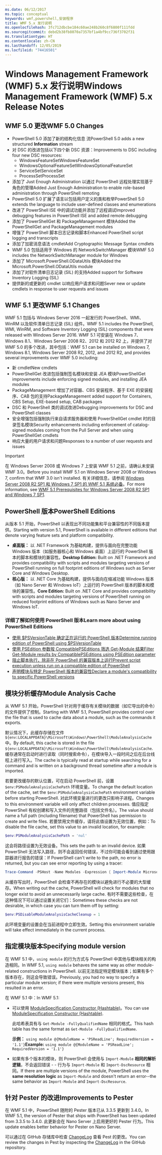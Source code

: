 ```yaml
---
ms.date: 06/12/2017
ms.topic: conceptual
keywords: wmf,powershell,安装程序
title: WMF 5.x 发行说明
ms.openlocfilehash: 3fc712dbcbe184c60ae248b260c8f6800f111fdd
ms.sourcegitcommit: debd2b38fb8070a7357bf1a4bf9cc736f3702f31
ms.translationtype: HT
ms.contentlocale: zh-CN
ms.lasthandoff: 12/05/2019
ms.locfileid: "74416501"
---
```

# <a name="windows-management-framework-wmf-5x-release-notes"></a><span data-ttu-id="0a0e6-103">Windows Management Framework (WMF) 5.x 发行说明</span><span class="sxs-lookup"><span data-stu-id="0a0e6-103">Windows Management Framework (WMF) 5.x Release Notes</span></span>

## <a name="wmf-50-changes"></a><span data-ttu-id="0a0e6-104">WMF 5.0 更改</span><span class="sxs-lookup"><span data-stu-id="0a0e6-104">WMF 5.0 Changes</span></span>

- <span data-ttu-id="0a0e6-105">PowerShell 5.0 添加了新的结构化信息  流</span><span class="sxs-lookup"><span data-stu-id="0a0e6-105">PowerShell 5.0 adds a new structured **Information** stream</span></span>
- <span data-ttu-id="0a0e6-106">对 DSC 的改进包括以下四个新 DSC 资源：</span><span class="sxs-lookup"><span data-stu-id="0a0e6-106">Improvements to DSC including four new DSC resources:</span></span>
  - <span data-ttu-id="0a0e6-107">WindowsFeatureSet</span><span class="sxs-lookup"><span data-stu-id="0a0e6-107">WindowsFeatureSet</span></span>
  - <span data-ttu-id="0a0e6-108">WindowsOptionalFeatureSet</span><span class="sxs-lookup"><span data-stu-id="0a0e6-108">WindowsOptionalFeatureSet</span></span>
  - <span data-ttu-id="0a0e6-109">ServiceSet</span><span class="sxs-lookup"><span data-stu-id="0a0e6-109">ServiceSet</span></span>
  - <span data-ttu-id="0a0e6-110">ProcessSet</span><span class="sxs-lookup"><span data-stu-id="0a0e6-110">ProcessSet</span></span>
- <span data-ttu-id="0a0e6-111">添加了 Just Enough Administration 以通过 PowerShell 远程处理实现基于角色的管理</span><span class="sxs-lookup"><span data-stu-id="0a0e6-111">Added Just Enough Administration to enable role-based administration through PowerShell remoting</span></span>
- <span data-ttu-id="0a0e6-112">PowerShell 5.0 扩展了语言以包括用户定义的类和枚举</span><span class="sxs-lookup"><span data-stu-id="0a0e6-112">PowerShell 5.0 extends the language to include user-defined classes and enumerations</span></span>
- <span data-ttu-id="0a0e6-113">改进了 PowerShell ISE 中的调试功能并添加了远程调试</span><span class="sxs-lookup"><span data-stu-id="0a0e6-113">Improved debugging features in PowerShell ISE and added remote debugging</span></span>
- <span data-ttu-id="0a0e6-114">添加了 PowerShellGet 和 PackageManagement 模块</span><span class="sxs-lookup"><span data-stu-id="0a0e6-114">Added the PowerShellGet and PackageManagement modules</span></span>
- <span data-ttu-id="0a0e6-115">增强了 PowerShell 脚本日志记录和脚本</span><span class="sxs-lookup"><span data-stu-id="0a0e6-115">Enhanced PowerShell script logging and transcripts</span></span>
- <span data-ttu-id="0a0e6-116">添加了加密消息语法 cmdlet</span><span class="sxs-lookup"><span data-stu-id="0a0e6-116">Add Cryptographic Message Syntax cmdlets</span></span>
- <span data-ttu-id="0a0e6-117">WMF 5.0 包括适用于 Windows 的 NetworkSwitchManager 模块</span><span class="sxs-lookup"><span data-stu-id="0a0e6-117">WMF 5.0 includes the NetworkSwitchManager module for Windows</span></span>
- <span data-ttu-id="0a0e6-118">添加了 Microsoft.PowerShell.ODataUtils 模块</span><span class="sxs-lookup"><span data-stu-id="0a0e6-118">Added the Microsoft.PowerShell.ODataUtils module</span></span>
- <span data-ttu-id="0a0e6-119">添加了对软件清单日志记录 (SIL) 的支持</span><span class="sxs-lookup"><span data-stu-id="0a0e6-119">Added support for Software Inventory Logging (SIL)</span></span>
- <span data-ttu-id="0a0e6-120">提供新的或更新的 cmdlet 以响应用户请求和问题</span><span class="sxs-lookup"><span data-stu-id="0a0e6-120">Sever new or update cmdlets in response to user requests and issues</span></span>

## <a name="wmf-51-changes"></a><span data-ttu-id="0a0e6-121">WMF 5.1 更改</span><span class="sxs-lookup"><span data-stu-id="0a0e6-121">WMF 5.1 Changes</span></span>

<span data-ttu-id="0a0e6-122">WMF 5.1 包括与 Windows Server 2016 一起发行的 PowerShell、WMI、WinRM 以及软件清单日志记录 (SIL) 组件。</span><span class="sxs-lookup"><span data-stu-id="0a0e6-122">WMF 5.1 includes the PowerShell, WMI, WinRM, and Software Inventory Logging (SIL) components that were released with Windows Server 2016.</span></span> <span data-ttu-id="0a0e6-123">WMF 5.1 可安装在 Windows 7、Windows 8.1、Windows Server 2008 R2、2012 和 2012 R2 上，并提供了对 WMF 5.0 的多个改进，其中包括：</span><span class="sxs-lookup"><span data-stu-id="0a0e6-123">WMF 5.1 can be installed on Windows 7, Windows 8.1, Windows Server 2008 R2, 2012, and 2012 R2, and provides several improvements over WMF 5.0 including:</span></span>

- <span data-ttu-id="0a0e6-124">新 cmdlet</span><span class="sxs-lookup"><span data-stu-id="0a0e6-124">New cmdlets</span></span>
- <span data-ttu-id="0a0e6-125">PowerShellGet 改进包括强制签名模块和安装 JEA 模块</span><span class="sxs-lookup"><span data-stu-id="0a0e6-125">PowerShellGet improvements include enforcing signed modules, and installing JEA modules</span></span>
- <span data-ttu-id="0a0e6-126">PackageManagement 增加了对容器、CBS 安装程序、基于 EXE 的安装程序、CAB 包的支持</span><span class="sxs-lookup"><span data-stu-id="0a0e6-126">PackageManagement added support for Containers, CBS Setup, EXE-based setup, CAB packages</span></span>
- <span data-ttu-id="0a0e6-127">DSC 和 PowerShell 类的调试改进</span><span class="sxs-lookup"><span data-stu-id="0a0e6-127">Debugging improvements for DSC and PowerShell classes</span></span>
- <span data-ttu-id="0a0e6-128">安全增强包括强制执行来自请求服务器和使用 PowerShellGet cmdlet 时的目录签名模块</span><span class="sxs-lookup"><span data-stu-id="0a0e6-128">Security enhancements including enforcement of catalog-signed modules coming from the Pull Server and when using PowerShellGet cmdlets</span></span>
- <span data-ttu-id="0a0e6-129">响应大量的用户请求和问题</span><span class="sxs-lookup"><span data-stu-id="0a0e6-129">Responses to a number of user requests and issues</span></span>

> [!IMPORTANT]
> <span data-ttu-id="0a0e6-130">在 Windows Server 2008 或 Windows 7 上安装 WMF 5.1 之前，请确认未安装 WMF 3.0。</span><span class="sxs-lookup"><span data-stu-id="0a0e6-130">Before you install WMF 5.1 on Windows Server 2008 or Windows 7, confirm that WMF 3.0 isn't installed.</span></span> <span data-ttu-id="0a0e6-131">有关详细信息，请参阅 [Windows Server 2008 R2 SP1 和 Windows 7 SP1 的 WMF 5.1 系统必备](../setup/install-configure.md#wmf-51-prerequisites-for-windows-server-2008-r2-sp1-and-windows-7-sp1)。</span><span class="sxs-lookup"><span data-stu-id="0a0e6-131">For more information, see [WMF 5.1 Prerequisites for Windows Server 2008 R2 SP1 and Windows 7 SP1](../setup/install-configure.md#wmf-51-prerequisites-for-windows-server-2008-r2-sp1-and-windows-7-sp1).</span></span>

## <a name="powershell-editions"></a><span data-ttu-id="0a0e6-132">PowerShell 版本</span><span class="sxs-lookup"><span data-stu-id="0a0e6-132">PowerShell Editions</span></span>

<span data-ttu-id="0a0e6-133">从版本 5.1 开始，PowerShell 以表现出不同功能集和平台兼容性的不同版本提供。</span><span class="sxs-lookup"><span data-stu-id="0a0e6-133">Starting with version 5.1, PowerShell is available in different editions that denote varying feature sets and platform compatibility.</span></span>

- <span data-ttu-id="0a0e6-134">**桌面版：** 以 .NET Framework 为基础构建，提供与面向在完整功能 Windows 版本（如服务器核心和 Windows 桌面）上运行的 PowerShell 版本的脚本和模块的兼容性。</span><span class="sxs-lookup"><span data-stu-id="0a0e6-134">**Desktop Edition:** Built on .NET Framework and provides compatibility with scripts and modules targeting versions of PowerShell running on full footprint editions of Windows such as Server Core and Windows Desktop.</span></span>
- <span data-ttu-id="0a0e6-135">**核心版：** 以 .NET Core 为基础构建，提供与面向在缩减功能 Windows 版本（如 Nano Server 和 Windows IoT）上运行的 PowerShell 版本的脚本和模块的兼容性。</span><span class="sxs-lookup"><span data-stu-id="0a0e6-135">**Core Edition:** Built on .NET Core and provides compatibility with scripts and modules targeting versions of PowerShell running on reduced footprint editions of Windows such as Nano Server and Windows IoT.</span></span>

### <a name="learn-more-about-using-powershell-editions"></a><span data-ttu-id="0a0e6-136">详细了解如何使用 PowerShell 版本</span><span class="sxs-lookup"><span data-stu-id="0a0e6-136">Learn more about using PowerShell Editions</span></span>

- [<span data-ttu-id="0a0e6-137">使用 $PSVersionTable 确定正在运行的 PowerShell 版本</span><span class="sxs-lookup"><span data-stu-id="0a0e6-137">Determine running edition of PowerShell using $PSVersionTable</span></span>](/powershell/module/microsoft.powershell.core/about/about_automatic_variables)
- [<span data-ttu-id="0a0e6-138">使用 PSEdition 参数按 CompatiblePSEditions 筛选 Get-Module 结果</span><span class="sxs-lookup"><span data-stu-id="0a0e6-138">Filter Get-Module results by CompatiblePSEditions using PSEdition parameter</span></span>](/powershell/module/microsoft.powershell.core/get-module)
- [<span data-ttu-id="0a0e6-139">阻止脚本执行，除非在 PowerShell 的兼容版本上运行</span><span class="sxs-lookup"><span data-stu-id="0a0e6-139">Prevent script execution unless run on a compatible edition of PowerShell</span></span>](/powershell/scripting/gallery/concepts/script-psedition-support)
- [<span data-ttu-id="0a0e6-140">声明模块与特定 PowerShell 版本的兼容性</span><span class="sxs-lookup"><span data-stu-id="0a0e6-140">Declare a module's compatibility to specific PowerShell versions</span></span>](/powershell/scripting/gallery/concepts/module-psedition-support)

## <a name="module-analysis-cache"></a><span data-ttu-id="0a0e6-141">模块分析缓存</span><span class="sxs-lookup"><span data-stu-id="0a0e6-141">Module Analysis Cache</span></span>

<span data-ttu-id="0a0e6-142">从 WMF 5.1 开始，PowerShell 针对用于缓存有关模块的数据（如它导出的命令）的文件提供了控制。</span><span class="sxs-lookup"><span data-stu-id="0a0e6-142">Starting with WMF 5.1, PowerShell provides control over the file that is used to cache data about a module, such as the commands it exports.</span></span>

<span data-ttu-id="0a0e6-143">默认情况下，此缓存存储在文件 `${env:LOCALAPPDATA}\Microsoft\Windows\PowerShell\ModuleAnalysisCache` 中。</span><span class="sxs-lookup"><span data-stu-id="0a0e6-143">By default, this cache is stored in the file `${env:LOCALAPPDATA}\Microsoft\Windows\PowerShell\ModuleAnalysisCache`.</span></span> <span data-ttu-id="0a0e6-144">缓存通常在启动时进行读取（同时搜索命令），在模块导入一段时间之后在后台线程上进行写入。</span><span class="sxs-lookup"><span data-stu-id="0a0e6-144">The cache is typically read at startup while searching for a command and is written on a background thread sometime after a module is imported.</span></span>

<span data-ttu-id="0a0e6-145">若要更改缓存的默认位置，可在启动 PowerShell 前，设置 `$env:PSModuleAnalysisCachePath` 环境变量。</span><span class="sxs-lookup"><span data-stu-id="0a0e6-145">To change the default location of the cache, set the `$env:PSModuleAnalysisCachePath` environment variable before starting PowerShell.</span></span> <span data-ttu-id="0a0e6-146">对此环境变量进行的更改只影响子进程。</span><span class="sxs-lookup"><span data-stu-id="0a0e6-146">Changes to this environment variable will only affect children processes.</span></span> <span data-ttu-id="0a0e6-147">值应指定 PowerShell 有权创建和写入文件的完整路径（包括文件名）。</span><span class="sxs-lookup"><span data-stu-id="0a0e6-147">The value should name a full path (including filename) that PowerShell has permission to create and write files.</span></span> <span data-ttu-id="0a0e6-148">若要禁用文件缓存，请将此值设置为无效位置，例如：</span><span class="sxs-lookup"><span data-stu-id="0a0e6-148">To disable the file cache, set this value to an invalid location, for example:</span></span>

```powershell
$env:PSModuleAnalysisCachePath = 'nul'
```

<span data-ttu-id="0a0e6-149">这会将路径设置为无效设备。</span><span class="sxs-lookup"><span data-stu-id="0a0e6-149">This sets the path to an invalid device.</span></span> <span data-ttu-id="0a0e6-150">如果 PowerShell 无法写入路径，则不会返回任何错误，不过你可能会看到通过使用跟踪器进行报告的错误：</span><span class="sxs-lookup"><span data-stu-id="0a0e6-150">If PowerShell can't write to the path, no error is returned, but you can see error reporting by using a tracer:</span></span>

```powershell
Trace-Command -PSHost -Name Modules -Expression { Import-Module Microsoft.PowerShell.Management -Force }
```

<span data-ttu-id="0a0e6-151">从缓存写出时，PowerShell 会检查不再存在的模块以避免进行不必要的大型缓存。</span><span class="sxs-lookup"><span data-stu-id="0a0e6-151">When writing out the cache, PowerShell will check for modules that no longer exist to avoid an unnecessarily large cache.</span></span> <span data-ttu-id="0a0e6-152">有时不需要这些检查，在这种情况下可以通过设置关闭它们：</span><span class="sxs-lookup"><span data-stu-id="0a0e6-152">Sometimes these checks are not desirable, in which case you can turn them off by setting:</span></span>

```powershell
$env:PSDisableModuleAnalysisCacheCleanup = 1
```

<span data-ttu-id="0a0e6-153">此环境变量的设置会在当前进程中立即生效。</span><span class="sxs-lookup"><span data-stu-id="0a0e6-153">Setting this environment variable will take effect immediately in the current process.</span></span>

## <a name="specifying-module-version"></a><span data-ttu-id="0a0e6-154">指定模块版本</span><span class="sxs-lookup"><span data-stu-id="0a0e6-154">Specifying module version</span></span>

<span data-ttu-id="0a0e6-155">在 WMF 5.1 中，`using module` 的行为方式与 PowerShell 中其他与模块相关的构造相同。</span><span class="sxs-lookup"><span data-stu-id="0a0e6-155">In WMF 5.1, `using module` behaves the same way as other module-related constructions in PowerShell.</span></span>
<span data-ttu-id="0a0e6-156">以前无法指定特定模块版本；如果有多个版本存在，则这会导致错误。</span><span class="sxs-lookup"><span data-stu-id="0a0e6-156">Previously, you had no way to specify a particular module version; if there were multiple versions present, this resulted in an error.</span></span>

<span data-ttu-id="0a0e6-157">在 WMF 5.1 中：</span><span class="sxs-lookup"><span data-stu-id="0a0e6-157">In WMF 5.1:</span></span>

- <span data-ttu-id="0a0e6-158">可以使用 [ModuleSpecification Constructor (Hashtable)](/dotnet/api/microsoft.powershell.commands.modulespecification.-ctor?view=powershellsdk-1.1.0#Microsoft_PowerShell_Commands_ModuleSpecification__ctor_System_Collections_Hashtable_)。</span><span class="sxs-lookup"><span data-stu-id="0a0e6-158">You can use [ModuleSpecification Constructor (Hashtable)](/dotnet/api/microsoft.powershell.commands.modulespecification.-ctor?view=powershellsdk-1.1.0#Microsoft_PowerShell_Commands_ModuleSpecification__ctor_System_Collections_Hashtable_).</span></span>

  <span data-ttu-id="0a0e6-159">此哈希表具有与 `Get-Module -FullyQualifiedName` 相同的格式。</span><span class="sxs-lookup"><span data-stu-id="0a0e6-159">This hash table has the same format as `Get-Module -FullyQualifiedName`.</span></span>

  <span data-ttu-id="0a0e6-160">**示例：** `using module @{ModuleName = 'PSReadLine'; RequiredVersion = '1.1'}`</span><span class="sxs-lookup"><span data-stu-id="0a0e6-160">**Example:** `using module @{ModuleName = 'PSReadLine'; RequiredVersion = '1.1'}`</span></span>

- <span data-ttu-id="0a0e6-161">如果有多个版本的模块，则 PowerShell 会使用与 `Import-Module` **相同的解析逻辑**，不会返回错误 - - 行为与 `Import-Module` 和 `Import-DscResource` 相同。</span><span class="sxs-lookup"><span data-stu-id="0a0e6-161">If there are multiple versions of the module, PowerShell uses the **same resolution logic** as `Import-Module` and doesn't return an error--the same behavior as `Import-Module` and `Import-DscResource`.</span></span>

## <a name="improvements-to-pester"></a><span data-ttu-id="0a0e6-162">针对 Pester 的改进</span><span class="sxs-lookup"><span data-stu-id="0a0e6-162">Improvements to Pester</span></span>

<span data-ttu-id="0a0e6-163">在 WMF 5.1 中，PowerShell 随附的 Pester 版本已从 3.3.5 更新到 3.4.0。</span><span class="sxs-lookup"><span data-stu-id="0a0e6-163">In WMF 5.1, the version of Pester that ships with PowerShell has been updated from 3.3.5 to 3.4.0.</span></span>
<span data-ttu-id="0a0e6-164">此更新会在 Nano Server 上启用更好的 Pester 行为。</span><span class="sxs-lookup"><span data-stu-id="0a0e6-164">This update enables better behavior for Pester on Nano Server.</span></span>

<span data-ttu-id="0a0e6-165">可以通过在 GitHub 存储库中检查 [ChangeLog](https://github.com/pester/Pester/blob/master/CHANGELOG.md) 查看 Pest 的更改。</span><span class="sxs-lookup"><span data-stu-id="0a0e6-165">You can review the changes in Pest by inspecting the [ChangeLog](https://github.com/pester/Pester/blob/master/CHANGELOG.md) in the GitHub repository.</span></span>
